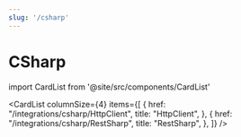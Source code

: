 ```yaml
---
slug: '/csharp'
---
```


# CSharp

import CardList from '@site/src/components/CardList'

<CardList
columnSize={4}
items={[
{
href: "/integrations/csharp/HttpClient",
title: "HttpClient",
},
{
href: "/integrations/csharp/RestSharp",
title: "RestSharp",
},
]}
/>

